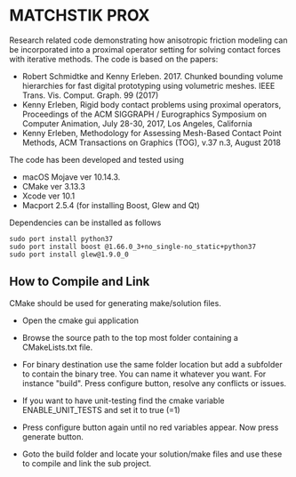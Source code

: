 # MATCHSTIK PROX
Research related code demonstrating how anisotropic friction modeling can be incorporated into a proximal operator setting for solving contact forces with iterative methods. The code is based on the papers:

* Robert Schmidtke and Kenny Erleben. 2017. Chunked bounding volume hierarchies for fast digital prototyping using volumetric meshes. IEEE Trans. Vis. Comput. Graph. 99 (2017)
* Kenny Erleben, Rigid body contact problems using proximal operators, Proceedings of the ACM SIGGRAPH / Eurographics Symposium on Computer Animation, July 28-30, 2017, Los Angeles, California
* Kenny Erleben, Methodology for Assessing Mesh-Based Contact Point Methods, ACM Transactions on Graphics (TOG), v.37 n.3, August 2018

The code has been developed and tested using

* macOS Mojave ver 10.14.3. 
* CMake ver 3.13.3
* Xcode ver 10.1
* Macport 2.5.4 (for installing Boost, Glew and Qt)

Dependencies can be installed as follows

    sudo port install python37
    sudo port install boost @1.66.0_3+no_single-no_static+python37
    sudo port install glew@1.9.0_0

## How to Compile and Link

CMake should be used for generating make/solution files.

* Open the cmake gui application

* Browse the source path to the top most folder containing a CMakeLists.txt file.

* For binary destination use the same folder location but add a subfolder to contain the binary tree. You can name it whatever you want. For instance "build". Press configure button, resolve any conflicts or issues.

* If you want to have unit-testing find the cmake variable ENABLE_UNIT_TESTS and set it to true (=1)

* Press configure button again until no red variables appear. Now press generate button.

* Goto the build folder and locate your solution/make files and use these to compile and link the sub project.
